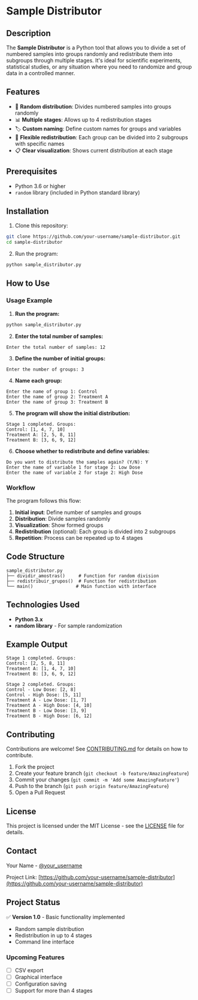 # Sample Distributor

## Description

The **Sample Distributor** is a Python tool that allows you to divide a set of numbered samples into groups randomly and redistribute them into subgroups through multiple stages. It's ideal for scientific experiments, statistical studies, or any situation where you need to randomize and group data in a controlled manner.

## Features

- 🎲 **Random distribution**: Divides numbered samples into groups randomly
- 📊 **Multiple stages**: Allows up to 4 redistribution stages
- 🏷️ **Custom naming**: Define custom names for groups and variables
- 🔄 **Flexible redistribution**: Each group can be divided into 2 subgroups with specific names
- 📋 **Clear visualization**: Shows current distribution at each stage

## Prerequisites

- Python 3.6 or higher
- `random` library (included in Python standard library)

## Installation

1. Clone this repository:
```bash
git clone https://github.com/your-username/sample-distributor.git
cd sample-distributor
```

2. Run the program:
```bash
python sample_distributor.py
```

## How to Use

### Usage Example

1. **Run the program:**
```bash
python sample_distributor.py
```

2. **Enter the total number of samples:**
```
Enter the total number of samples: 12
```

3. **Define the number of initial groups:**
```
Enter the number of groups: 3
```

4. **Name each group:**
```
Enter the name of group 1: Control
Enter the name of group 2: Treatment A
Enter the name of group 3: Treatment B
```

5. **The program will show the initial distribution:**
```
Stage 1 completed. Groups:
Control: [1, 4, 7, 10]
Treatment A: [2, 5, 8, 11]
Treatment B: [3, 6, 9, 12]
```

6. **Choose whether to redistribute and define variables:**
```
Do you want to distribute the samples again? (Y/N): Y
Enter the name of variable 1 for stage 2: Low Dose
Enter the name of variable 2 for stage 2: High Dose
```

### Workflow

The program follows this flow:
1. **Initial input**: Define number of samples and groups
2. **Distribution**: Divide samples randomly
3. **Visualization**: Show formed groups
4. **Redistribution** (optional): Each group is divided into 2 subgroups
5. **Repetition**: Process can be repeated up to 4 stages

## Code Structure

```
sample_distributor.py
├── dividir_amostras()     # Function for random division
├── redistribuir_grupos()  # Function for redistribution
└── main()                # Main function with interface
```

## Technologies Used

- **Python 3.x**
- **random library** - For sample randomization

## Example Output

```
Stage 1 completed. Groups:
Control: [2, 5, 8, 11]
Treatment A: [1, 4, 7, 10]
Treatment B: [3, 6, 9, 12]

Stage 2 completed. Groups:
Control - Low Dose: [2, 8]
Control - High Dose: [5, 11]
Treatment A - Low Dose: [1, 7]
Treatment A - High Dose: [4, 10]
Treatment B - Low Dose: [3, 9]
Treatment B - High Dose: [6, 12]
```

## Contributing

Contributions are welcome! See [CONTRIBUTING.md](CONTRIBUTING.md) for details on how to contribute.

1. Fork the project
2. Create your feature branch (`git checkout -b feature/AmazingFeature`)
3. Commit your changes (`git commit -m 'Add some AmazingFeature'`)
4. Push to the branch (`git push origin feature/AmazingFeature`)
5. Open a Pull Request

## License

This project is licensed under the MIT License - see the [LICENSE](LICENSE) file for details.

## Contact

Your Name - [@your_username](https://github.com/your-username)

Project Link: [https://github.com/your-username/sample-distributor](https://github.com/your-username/sample-distributor)

## Project Status

✅ **Version 1.0** - Basic functionality implemented
- Random sample distribution
- Redistribution in up to 4 stages
- Command line interface

### Upcoming Features
- [ ] CSV export
- [ ] Graphical interface
- [ ] Configuration saving
- [ ] Support for more than 4 stages
